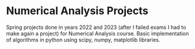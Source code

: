 # Numerical Analysis Projects
Spring projects done in years 2022 and 2023 (after I failed exams I had to make again a project) for Numerical Analysis course. Basic implementation of algorithms in python using scipy, numpy, matplotlib libraries. 
